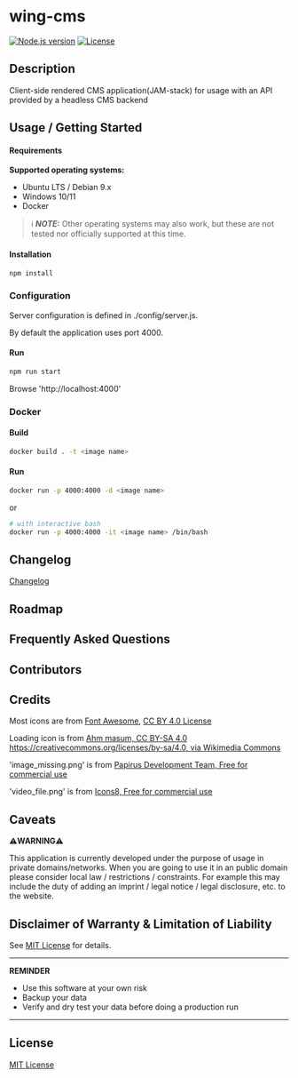 # wing-cms

[![Node.js version](https://img.shields.io/badge/Node.js->=12-brightgreen.svg)](https://nodejs.org)
[![License](https://img.shields.io/github/license/pb-it/wing-cms?label=license&style=yellow)](https://github.com/pb-it/wing-cms/blob/main/LICENSE)


## Description
Client-side rendered CMS application(JAM-stack) for usage with an API provided by a headless CMS backend


## Usage / Getting Started


#### Requirements

**Supported operating systems:**

- Ubuntu LTS / Debian 9.x
- Windows 10/11
- Docker

> ℹ️ **_NOTE:_** Other operating systems may also work, but these are not tested nor officially supported at this time.


#### Installation
```bash
npm install
```


### Configuration

Server configuration is defined in ./config/server.js.

By default the application uses port 4000.


#### Run
```bash
npm run start
```


Browse 'http://localhost:4000'


### Docker


#### Build
```bash
docker build . -t <image name>
```

#### Run
```bash
docker run -p 4000:4000 -d <image name>
```

or

```bash
# with interactive bash
docker run -p 4000:4000 -it <image name> /bin/bash
```

## Changelog

[Changelog](./CHANGELOG.md)

## Roadmap


## Frequently Asked Questions


## Contributors


## Credits

Most icons are from [Font Awesome](https://fontawesome.com), [CC BY 4.0 License](https://fontawesome.com/license/free)

Loading icon is from [Ahm masum, CC BY-SA 4.0 <https://creativecommons.org/licenses/by-sa/4.0>, via Wikimedia Commons](https://commons.wikimedia.org/wiki/File:Loading_icon.gif)

'image_missing.png' is from [Papirus Development Team, Free for commercial use](https://icon-icons.com/icon/image-missing/92832)

'video_file.png' is from [Icons8, Free for commercial use](https://icon-icons.com/icon/video-file/54125)

## Caveats

⚠️**WARNING**⚠️

This application is currently developed under the purpose of usage in private domains/networks. When you are going to use it in an public domain please consider local law / restrictions / constraints. For example this may include the duty of adding an imprint / legal notice / legal disclosure, etc. to the website.


## Disclaimer of Warranty & Limitation of Liability

See [MIT License](./LICENSE) for details.

---

**REMINDER**

* Use this software at your own risk
* Backup your data
* Verify and dry test your data before doing a production run

---

## License

[MIT License](./LICENSE)